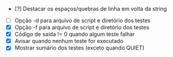 -   [?] Destacar os espaços/quebras de linha em volta da string
-   [ ] Opção -d para arquivo de script e diretório dos testes
-   [x] Opção -f para arquivo de script e diretório dos testes
-   [x] Código de saída != 0 quando algum teste falhar
-   [x] Avisar quando nenhum teste for executado
-   [x] Mostrar sumário dos testes (exceto quando QUIET)
